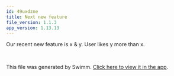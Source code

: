 ```yaml
---
id: 49uxdzne
title: Next new feature
file_version: 1.1.3
app_version: 1.13.13
---
```


Our recent new feature is x & y. User likes y more than x.

<br/>

This file was generated by Swimm. [Click here to view it in the app](https://app.swimm.io/repos/8YrlMfpndRSfzIFJGtRl/docs/49uxdzne).
